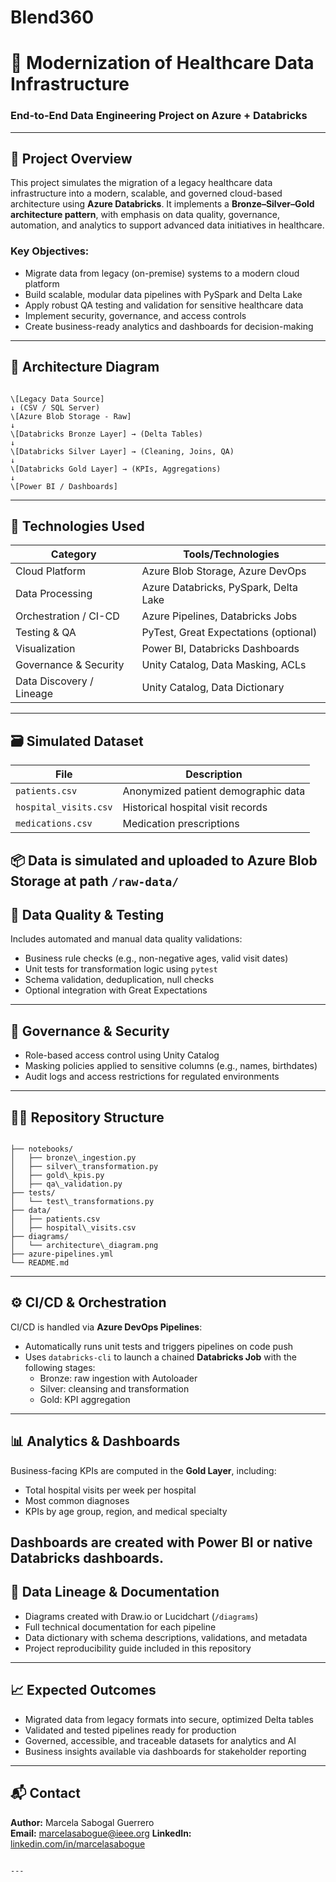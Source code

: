 # Blend360

# 🏥 Modernization of Healthcare Data Infrastructure  
### End-to-End Data Engineering Project on Azure + Databricks  
---

## 📌 Project Overview

This project simulates the migration of a legacy healthcare data infrastructure into a modern, scalable, and governed cloud-based architecture using **Azure Databricks**. It implements a **Bronze–Silver–Gold architecture pattern**, with emphasis on data quality, governance, automation, and analytics to support advanced data initiatives in healthcare.

### Key Objectives:
- Migrate data from legacy (on-premise) systems to a modern cloud platform
- Build scalable, modular data pipelines with PySpark and Delta Lake
- Apply robust QA testing and validation for sensitive healthcare data
- Implement security, governance, and access controls
- Create business-ready analytics and dashboards for decision-making
---

## 🧱 Architecture Diagram
```

\[Legacy Data Source]
↓ (CSV / SQL Server)
\[Azure Blob Storage - Raw]
↓
\[Databricks Bronze Layer] → (Delta Tables)
↓
\[Databricks Silver Layer] → (Cleaning, Joins, QA)
↓
\[Databricks Gold Layer] → (KPIs, Aggregations)
↓
\[Power BI / Dashboards]

```
---

## 🧰 Technologies Used

| Category               | Tools/Technologies                       |
|------------------------|------------------------------------------|
| Cloud Platform         | Azure Blob Storage, Azure DevOps         |
| Data Processing        | Azure Databricks, PySpark, Delta Lake    |
| Orchestration / CI-CD  | Azure Pipelines, Databricks Jobs         |
| Testing & QA           | PyTest, Great Expectations (optional)    |
| Visualization          | Power BI, Databricks Dashboards          |
| Governance & Security  | Unity Catalog, Data Masking, ACLs        |
| Data Discovery / Lineage | Unity Catalog, Data Dictionary          |

---

## 🗃️ Simulated Dataset

| File                  | Description                               |
|-----------------------|--------------------------------------------|
| `patients.csv`        | Anonymized patient demographic data        |
| `hospital_visits.csv` | Historical hospital visit records          |
| `medications.csv`     | Medication prescriptions                   |

📦 Data is simulated and uploaded to Azure Blob Storage at path `/raw-data/`
---

## 🧪 Data Quality & Testing

Includes automated and manual data quality validations:
- Business rule checks (e.g., non-negative ages, valid visit dates)
- Unit tests for transformation logic using `pytest`
- Schema validation, deduplication, null checks
- Optional integration with Great Expectations

---

## 🔐 Governance & Security

- Role-based access control using Unity Catalog
- Masking policies applied to sensitive columns (e.g., names, birthdates)
- Audit logs and access restrictions for regulated environments
---

## 🧑‍💻 Repository Structure
```

├── notebooks/
│   ├── bronze\_ingestion.py
│   ├── silver\_transformation.py
│   ├── gold\_kpis.py
│   ├── qa\_validation.py
├── tests/
│   └── test\_transformations.py
├── data/
│   ├── patients.csv
│   ├── hospital\_visits.csv
├── diagrams/
│   └── architecture\_diagram.png
├── azure-pipelines.yml
└── README.md

```
---
## ⚙️ CI/CD & Orchestration

CI/CD is handled via **Azure DevOps Pipelines**:
- Automatically runs unit tests and triggers pipelines on code push
- Uses `databricks-cli` to launch a chained **Databricks Job** with the following stages:
  - Bronze: raw ingestion with Autoloader
  - Silver: cleansing and transformation
  - Gold: KPI aggregation

---
## 📊 Analytics & Dashboards

Business-facing KPIs are computed in the **Gold Layer**, including:
- Total hospital visits per week per hospital
- Most common diagnoses
- KPIs by age group, region, and medical specialty

Dashboards are created with Power BI or native Databricks dashboards.
---

## 🧾 Data Lineage & Documentation

- Diagrams created with Draw.io or Lucidchart (`/diagrams`)
- Full technical documentation for each pipeline
- Data dictionary with schema descriptions, validations, and metadata
- Project reproducibility guide included in this repository

---

## 📈 Expected Outcomes

- Migrated data from legacy formats into secure, optimized Delta tables
- Validated and tested pipelines ready for production
- Governed, accessible, and traceable datasets for analytics and AI
- Business insights available via dashboards for stakeholder reporting

---

## 📬 Contact

**Author:** Marcela Sabogal Guerrero  
**Email:** marcelasabogue@ieee.org
**LinkedIn:** [linkedin.com/in/marcelasabogue](https://www.linkedin.com/in/marcelasabogue/)  
```

---
